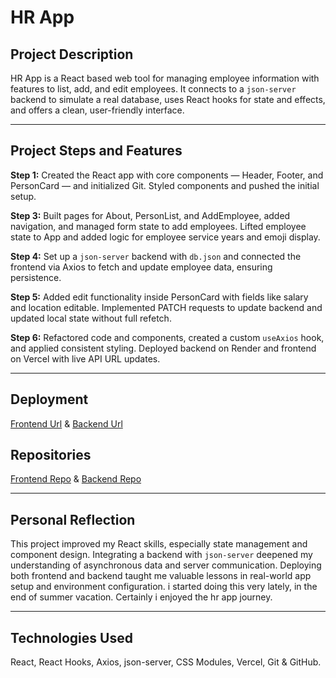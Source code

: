 # HR App

## Project Description  
HR App is a React based web tool for managing employee information with features to list, add, and edit employees. It connects to a `json-server` backend to simulate a real database, uses React hooks for state and effects, and offers a clean, user-friendly interface.

---

## Project Steps and Features

**Step 1:** Created the React app with core components — Header, Footer, and PersonCard — and initialized Git. Styled components and pushed the initial setup.

**Step 3:** Built pages for About, PersonList, and AddEmployee, added navigation, and managed form state to add employees. Lifted employee state to App and added logic for employee service years and emoji display.

**Step 4:** Set up a `json-server` backend with `db.json` and connected the frontend via Axios to fetch and update employee data, ensuring persistence.

**Step 5:** Added edit functionality inside PersonCard with fields like salary and location editable. Implemented PATCH requests to update backend and updated local state without full refetch.

**Step 6:** Refactored code and components, created a custom `useAxios` hook, and applied consistent styling. Deployed backend on Render and frontend on Vercel with live API URL updates.

---

## Deployment  
[Frontend Url](https://hr-app-git-main-mahfuz-shihabs-projects.vercel.app)   &
[Backend Url](https://hr-app-backend-ebon.vercel.app/api/employees.js)


## Repositories

[Frontend Repo](https://github.com/Mahfuzshihab/hrApp)   &
[Backend Repo](https://github.com/Mahfuzshihab/hrApp-backend)


---

## Personal Reflection  
This project improved my React skills, especially state management and component design. Integrating a backend with `json-server` deepened my understanding of asynchronous data and server communication. Deploying both frontend and backend taught me valuable lessons in real-world app setup and environment configuration. i started doing this very lately, in the end of summer vacation. Certainly i enjoyed the hr app journey.

---

## Technologies Used  
React, React Hooks, Axios, json-server, CSS Modules, Vercel, Git & GitHub.

